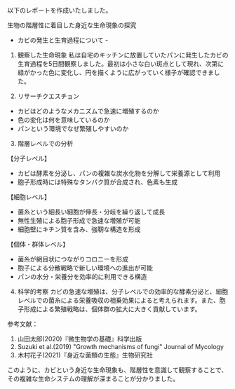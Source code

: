 以下のレポートを作成いたしました。

生物の階層性に着目した身近な生命現象の探究
- カビの発生と生育過程について -

1. 観察した生命現象
私は自宅のキッチンに放置していたパンに発生したカビの生育過程を5日間観察しました。最初は小さな白い斑点として現れ、次第に緑がかった色に変化し、円を描くように広がっていく様子が確認できました。

2. リサーチクエスチョン
- カビはどのようなメカニズムで急速に増殖するのか
- 色の変化は何を意味しているのか
- パンという環境でなぜ繁殖しやすいのか

3. 階層レベルでの分析

【分子レベル】
- カビは酵素を分泌し、パンの複雑な炭水化物を分解して栄養源として利用
- 胞子形成時には特殊なタンパク質が合成され、色素も生成

【細胞レベル】
- 菌糸という細長い細胞が伸長・分岐を繰り返して成長
- 無性生殖による胞子形成で急速な増殖が可能
- 細胞壁にキチン質を含み、強靭な構造を形成

【個体・群体レベル】
- 菌糸が網目状につながりコロニーを形成
- 胞子による分散戦略で新しい環境への進出が可能
- パンの水分・栄養分を効率的に利用できる構造

4. 科学的考察
カビの急速な増殖は、分子レベルでの効率的な酵素分泌と、細胞レベルでの菌糸による栄養吸収の相乗効果によると考えられます。また、胞子形成による繁殖戦略は、個体群の拡大に大きく貢献しています。

参考文献：
1. 山田太郎(2020)『微生物学の基礎』科学出版
2. Suzuki et al.(2019) "Growth mechanisms of fungi" Journal of Mycology
3. 木村花子(2021)『身近な菌類の生態』生物研究社

このように、カビという身近な生命現象も、階層性を意識して観察することで、その複雑な生命システムの理解が深まることが分かりました。